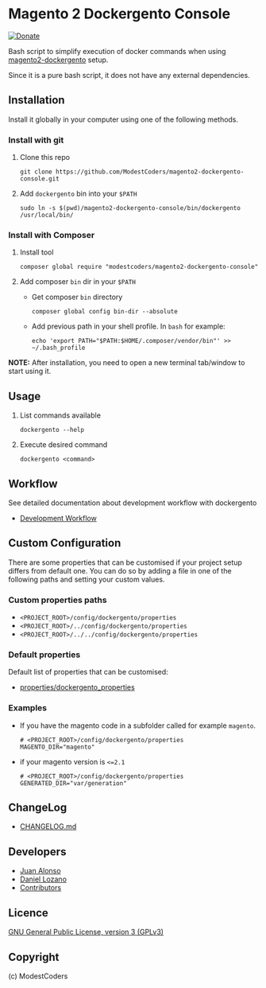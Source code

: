 # Magento 2 Dockergento Console

[![Donate](https://img.shields.io/badge/Donate-PayPal-green.svg)](juan.jalogut@gmail.com)

Bash script to simplify execution of docker commands when using [magento2-dockergento](https://github.com/ModestCoders/magento2-dockergento) setup. 

Since it is a pure bash script, it does not have any external dependencies.

## Installation

Install it globally in your computer using one of the following methods.

### Install with git

1. Clone this repo

    ```
    git clone https://github.com/ModestCoders/magento2-dockergento-console.git
    ```

2. Add `dockergento` bin into your `$PATH`

    ```
    sudo ln -s $(pwd)/magento2-dockergento-console/bin/dockergento /usr/local/bin/
    ```

### Install with Composer

1. Install tool	
	
	```
	composer global require "modestcoders/magento2-dockergento-console"
	```

2. Add composer `bin` dir in your `$PATH`

	* Get composer `bin` directory
	
		```
		composer global config bin-dir --absolute
		```
		
	* Add previous path in your shell profile. In `bash` for example:

		```
		echo 'export PATH="$PATH:$HOME/.composer/vendor/bin"' >> ~/.bash_profile
		```

**NOTE:** After installation, you need to open a new terminal tab/window to start using it.

## Usage

1. List commands available

	```
	dockergento --help
	```
	
2. Execute desired command

	```
	dockergento <command>
	```

## Workflow

See detailed documentation about development workflow with dockergento

* [Development Workflow](../docs/workflow.md)

## Custom Configuration

There are some properties that can be customised if your project setup differs from default one. You can do so by adding a file in one of the following paths and setting your custom values. 

### Custom properties paths

* `<PROJECT_ROOT>/config/dockergento/properties`
* `<PROJECT_ROOT>/../config/dockergento/properties`
* `<PROJECT_ROOT>/../../config/dockergento/properties`

### Default properties

Default list of properties that can be customised:

* [properties/dockergento_properties](properties/dockergento_properties)

### Examples

* If you have the magento code in a subfolder called for example `magento`. 

	```
	# <PROJECT_ROOT>/config/dockergento/properties
	MAGENTO_DIR="magento"
	```
	
* if your magento version is `<=2.1`

	```
	# <PROJECT_ROOT>/config/dockergento/properties
    GENERATED_DIR="var/generation"
	```

## ChangeLog

* [CHANGELOG.md](CHANGELOG.md)

## Developers

* [Juan Alonso](https://github.com/jalogut)
* [Daniel Lozano](https://github.com/danielozano)
* [Contributors](https://github.com/ModestCoders/dockergento-console/graphs/contributors)

## Licence

[GNU General Public License, version 3 (GPLv3)](http://opensource.org/licenses/gpl-3.0)

## Copyright
(c) ModestCoders